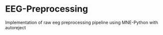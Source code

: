 # EEG-Preprocessing
Implementation of raw eeg preprocessing pipeline using MNE-Python with autoreject
